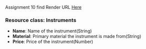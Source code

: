 Assignment 10 
find Render URL [Here](https://f24wb09sala.onrender.com)

### Resource class: Instruments
- **Name**: Name of the instrument(String)
- **Material**: Primary material the instrument is made from(String)
- **Price**: Price of the instrument(Number)